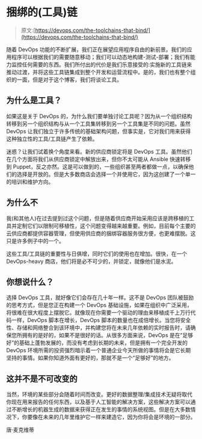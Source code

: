 # 捆绑的(工具)链

> 原文:[https://devops.com/the-toolchains-that-bind/](https://devops.com/the-toolchains-that-bind/)

随着 DevOps 功能的不断扩展，我们正在展望应用程序自由的新前景。我们的应用程序可以根据我们的需要随意移动；我们可以动态地构建-测试-部署；我们有能力监控任何需要的东西。我们所付出的代价是我们乐意接受的:实施新的工具链来推动过渡，并将这些工具链集成到整个开发和运营流程中。是的，我们也有整个组织的一面，但是对于这个博客，我们将谈论工具。

## 为什么是工具？

如果这是关于 DevOps 的，为什么我们要单独讨论工具呢？因为从一个组织结构转移到另一个组织结构与从一个工具集转移到另一个工具集是不同的问题。虽然 DevOps 让我们独立于许多传统的基础架构问题，但事实是，它对我们用来获得这种独立性的工具/工具链产生了依赖。

迷惑？让我们试着换个角度来看。新的供应商锁定将是 DevOps 工具。虽然他们在几个方面将我们从供应商锁定中解放出来，但你不太可能从 Ansible 快速转移到 Puppet，反之亦然。这是可以做到的，一些组织甚至两者都做一点，以确保他们的选择是开放的。但是大多数商店会选择一个并使用它，因为这创建了一个单一的培训和维护方向。

## 为什么不

我(和其他人)在过去提到过这个问题，但是随着供应商开始采用应该是跨移植的工具并定制它们以限制可移植性，这个问题变得越来越重要。例如，目前每个主要的云供应商都提供容器管理，但使用供应商的捆绑容器服务很方便，也更难摆脱。这只是许多例子中的一个。

这些工具/工具链的重要性与日俱增，同时它们的使用也在增加。很快，在一个 DevOps-heavy 商店，他们将是必不可少的，并锁定，就像他们是水泥。

## 你想说什么？

选择 DevOps 工具，就好像它们会存在几十年一样。这不是 DevOps 团队被鼓励的思考方式，但是您正在构建一个 DevOps 基础设施，如果在组织中广泛采用，将很难在很大程度上摆脱它。就像现在你需要一个驱动的理由来移植成千上万行代码一样，DevOps 脚本在增长，DevOps 脚本的数量也在成倍增长。当您将安全性、存储和网络整合到该环境中，并构建您将在未来几年依赖的实时报告时，请确保您所拥有的是好的，如果不是很好的话。从很多方面来说，DevOps 是在“足够好”的基础上蓬勃发展的，而没有考虑到长期的未来，但是拥有一个完全开发的 DevOps 环境所需的投资强烈暗示着一个普通企业今天所做的事情将会是它长期坚持的事情。如果你知道外面有更好的，那就不是一个“足够好”的地方。

## 这并不是不可改变的

当然，环境的某些部分会随着时间而改变。更好的数据整理/集成技术无疑将取代你现在用来报告的任何东西，以及基于人工智能的解决方案，这些解决方案可以通过不断增长的机器生成的数据来获得正在发生的事情的系统视图。但是在大多数情况下，你要像在未来的几年里维护它一样来建造它，因为你将会是环境的一部分。

唐·麦克维蒂